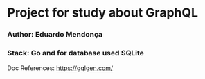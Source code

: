 # Project for study about GraphQL 

### Author: Eduardo Mendonça
### Stack: Go and for database used SQLite
Doc References: https://gqlgen.com/
